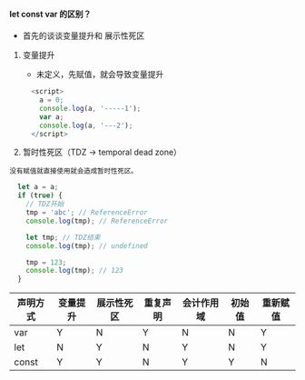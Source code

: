 #### let const var 的区别？

- 首先的谈谈变量提升和 展示性死区

 1. 变量提升
    
    -  未定义，先赋值，就会导致变量提升
    ```js
      <script>
        a = 0;
        console.log(a, '-----1');
        var a;
        console.log(a, '---2');
      </script>
    ```

  2. 暂时性死区（TDZ -> temporal dead zone）

    没有赋值就直接使用就会造成暂时性死区。
  ```js
    let a = a;
    if (true) {
      // TDZ开始
      tmp = 'abc'; // ReferenceError
      console.log(tmp); // ReferenceError

      let tmp; // TDZ结束
      console.log(tmp); // undefined

      tmp = 123;
      console.log(tmp); // 123
    }
  ```
  
| 声明方式 | 变量提升   | 展示性死区 | 重复声明 | 会计作用域 | 初始值 | 重新赋值 | 
| ----- | --------- | ----------- | ------- | --------- | --------- | --------- |
| var | Y | N | Y | N | N | Y |
| let | N | Y | N | Y | N | Y |
|const| Y | Y | N | Y | Y | N |